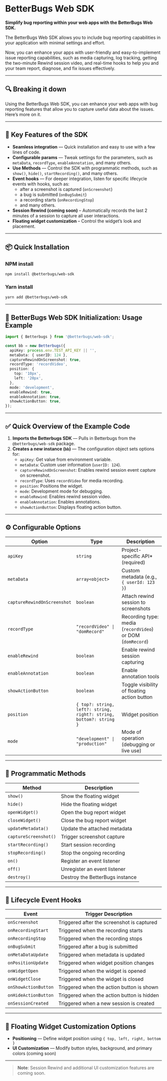# BetterBugs Web SDK

**Simplify bug reporting within your web apps with the BetterBugs Web SDK.**

The BetterBugs Web SDK allows you to include bug reporting capabilities in your application with minimal settings and effort.

Now, you can enhance your apps with user-friendly and easy-to-implement issue reporting capabilities, such as media capturing, log tracking, getting the two-minute Rewind session video, and real-time hooks to help you and your team report, diagnose, and fix issues effectively.

---

## 🔍 Breaking it down

Using the BetterBugs Web SDK, you can enhance your web apps with bug reporting features that allow you to capture useful data about the issues. Here’s more on it.

---

## 🚀 Key Features of the SDK

- **Seamless integration** — Quick installation and easy to use with a few lines of code.
- **Configurable params** — Tweak settings for the parameters, such as `metaData`, `recordType`, `enableAnnotation`, and many others.
- **Use Methods** — Control the SDK with programmatic methods, such as `show()`, `hide()`, `startRecording()`, and many others.
- **Event hooks** — For deeper integration, listen for specific lifecycle events with hooks, such as:
  - after a screenshot is captured (`onScreenshot`)
  - a bug is submitted (`onBugSubmit`)
  - a recording starts (`onRecordingStop`)
  - and many others.
- **Session Rewind (coming soon)** – Automatically records the last 2 minutes of a session to capture all user interactions.
- **Floating widget customization** – Control the widget’s look and placement.

---

## 📦 Quick Installation

### NPM install

```bash
npm install @betterbugs/web-sdk
```

### Yarn install

```bash
yarn add @betterbugs/web-sdk
```

---

## 🧩 BetterBugs Web SDK Initialization: Usage Example

```ts
import { Betterbugs } from '@betterbugs/web-sdk';

const bb = new Betterbugs({
  apiKey: process.env.TEST_API_KEY || '',
  metaData: { userID: 124 },
  captureRewindOnScreenshot: true,
  recordType: 'recordVideo',
  position: {
    top: '10px',
    left: '20px',
  },
  mode: 'development',
  enableRewind: true,
  enableAnnotation: true,
  showActionButton: true,
});
```

---

## ✅ Quick Overview of the Example Code

1. **Imports the Betterbugs SDK** — Pulls in Betterbugs from the `@betterbugs/web-sdk` package.
2. **Creates a new instance (`bb`)** — The configuration object sets options for:
   - `apiKey`: Get value from environment variable.
   - `metaData`: Custom user information (`userID: 124`).
   - `captureRewindOnScreenshot`: Enables rewind session event capture on screenshot.
   - `recordType`: Uses `recordVideo` for media recording.
   - `position`: Positions the widget.
   - `mode`: Development mode for debugging.
   - `enableRewind`: Enables rewind session video.
   - `enableAnnotation`: Enables annotations.
   - `showActionButton`: Displays floating action button.

---

## ⚙️ Configurable Options

| Option                      | Type                                                               | Description                                                |
| --------------------------- | ------------------------------------------------------------------ | ---------------------------------------------------------- |
| `apiKey`                    | `string`                                                           | Project-specific API\* (required)                          |
| `metaData`                  | `array<object>`                                                    | Custom metadata (e.g., `{ userId: 123 }`)                  |
| `captureRewindOnScreenshot` | `boolean`                                                          | Attach rewind session to screenshots                       |
| `recordType`                | `"recordVideo" \| "domRecord"`                                     | Recording type: media (`recordVideo`) or DOM (`domRecord`) |
| `enableRewind`              | `boolean`                                                          | Enable rewind session capturing                            |
| `enableAnnotation`          | `boolean`                                                          | Enable annotation tools                                    |
| `showActionButton`          | `boolean`                                                          | Toggle visibility of floating action button                |
| `position`                  | `{ top?: string, left?: string, right?: string, bottom?: string }` | Widget position                                            |
| `mode`                      | `"development" \| "production"`                                    | Mode of operation (debugging or live use)                  |

---

## 🧪 Programmatic Methods

| Method                | Description                     |
| --------------------- | ------------------------------- |
| `show()`              | Show the floating widget        |
| `hide()`              | Hide the floating widget        |
| `openWidget()`        | Open the bug report widget      |
| `closeWidget()`       | Close the bug report widget     |
| `updateMetadata()`    | Update the attached metadata    |
| `captureScreenshot()` | Trigger screenshot capture      |
| `startRecording()`    | Start session recording         |
| `stopRecording()`     | Stop the ongoing recording      |
| `on()`                | Register an event listener      |
| `off()`               | Unregister an event listener    |
| `destroy()`           | Destroy the BetterBugs instance |

---

## 🔄 Lifecycle Event Hooks

| Event                | Trigger Description                        |
| -------------------- | ------------------------------------------ |
| `onScreenshot`       | Triggered after the screenshot is captured |
| `onRecordingStart`   | Triggered when the recording starts        |
| `onRecordingStop`    | Triggered when the recording stops         |
| `onBugSubmit`        | Triggered after a bug is submitted         |
| `onMetaDataUpdate`   | Triggered when metadata is updated         |
| `onPositionUpdate`   | Triggered when widget position changes     |
| `onWidgetOpen`       | Triggered when the widget is opened        |
| `onWidgetClose`      | Triggered when the widget is closed        |
| `onShowActionButton` | Triggered when the action button is shown  |
| `onHideActionButton` | Triggered when the action button is hidden |
| `onSessionCreated`   | Triggered when a new session is created    |

---

## 🧱 Floating Widget Customization Options

- **Positioning** — Define widget position using `{ top, left, right, bottom }`
- **UI Customization** — Modify button styles, background, and primary colors (coming soon)

---

> **Note**: Session Rewind and additional UI customization features are coming soon.
